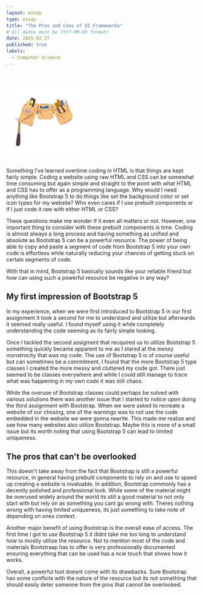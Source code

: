 ```yaml
---
layout: essay
type: essay
title: "The Pros and Cons of UI Frameworks"
# All dates must be YYYY-MM-DD format!
date: 2025-02-27
published: true
labels:
  - Computer Science
---
```


# <img width="200px" class="rounded float-start pe-4" src="../img/toolbelt_img.jpg">

Something I've learned overtime coding in HTML is that things are kept fairly simple. Coding a website using raw HTML and CSS can be somewhat time consuming but again simple and straight to the point with what HTML and CSS has to offer as a programming language. Why would I need anything like Bootstrap 5 to do things like set the background color or set icon types for my website? Who even cares if I use prebuilt components or if I just code it raw with either HTML or CSS?

These questions make me wonder if it even all matters or not. However, one important thing to consider with these prebuilt components is time. Coding is almost always a long process and having something as unified and absolute as Bootstrap 5 can be a powerful resource. The power of being able to copy and paste a segment of code from Bootstrap 5 into your own code is effortless while naturally reducing your chances of getting stuck on certain segments of code.

With that in mind, Bootstrap 5 basically sounds like your reliable friend but how can using such a powerful resource be negative in any way?


## My first impression of Bootstrap 5

In my experience, when we were first introduced to Bootstrap 5 in our first assignment it took a second for me to understand and utilize but afterwards it seemed really useful. I found myself using it while completely understanding the code seeming as its fairly simple looking.

Once I tackled the second assigment that recquired us to utilize Bootstrap 5 something quickly became apparent to me as I stared at the messy monstrocity that was my code. The use of Bootstrap 5 is of course useful but can sometimes be a commitment. I found that the more Bootstrap 5 type classes I created the more messy and cluttered my code got. There just seemed to be classes everywhere and while I could still manage to trace what was happening in my own code it was still chaos.

While the overuse of Bootstrap classes could perhaps be solved with various solutions there was another issue that I started to notice upon doing the third assignment with Bootstrap. When we were asked to recreate a website of our chosing, one of the warnings was to not use the code embedded in the website we were gonna rewrite. This made me realize and see how many websites also utilize Bootstrap. Maybe this is more of a small issue but its worth noting that using Bootstrap 5 can lead to limited uniqueness.

## The pros that can't be overlooked

This doesn't take away from the fact that Bootstrap is still a powerful resource, in general having prebuilt components to rely on and use to speed up creating a website is invaluable. In addition, Bootstrap commonly has a decently polished and professional look. While some of the material might be overused widely around the world its still a good material to not only start with but rely on as something you cant go wrong with. Theres nothing wrong with having limited uniqueness, its just something to take note of depending on ones context.

Another major benefit of using Bootstrap is the overall ease of access. The first time I got to use Bootstrap 5 it didnt take me too long to understand how to mostly utilize the resource. Not to mention most of the code and materials Bootstraap has to offer is very professionally documented ensuring everything that can be used has a ncie touch that shows how it works.

Overall, a powerful tool doesnt come with its drawbacks. Sure Bootstrap has some conflicts with the nature of the resource but its not something that should easily deter someone from the pros that cannot be overlooked.

